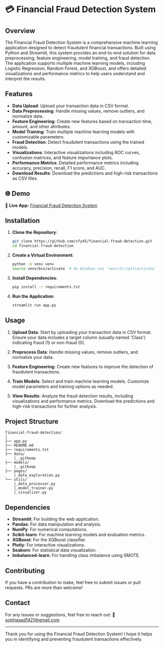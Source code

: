 # 💳 Financial Fraud Detection System

## Overview

The Financial Fraud Detection System is a comprehensive machine learning application designed to detect fraudulent financial transactions. Built using Python and Streamlit, this system provides an end-to-end solution for data preprocessing, feature engineering, model training, and fraud detection. The application supports multiple machine learning models, including Logistic Regression, Random Forest, and XGBoost, and offers detailed visualizations and performance metrics to help users understand and interpret the results.

## Features

- **Data Upload**: Upload your transaction data in CSV format.
- **Data Preprocessing**: Handle missing values, remove outliers, and normalize data.
- **Feature Engineering**: Create new features based on transaction time, amount, and other attributes.
- **Model Training**: Train multiple machine learning models with customizable parameters.
- **Fraud Detection**: Detect fraudulent transactions using the trained models.
- **Visualizations**: Interactive visualizations including ROC curves, confusion matrices, and feature importance plots.
- **Performance Metrics**: Detailed performance metrics including accuracy, precision, recall, F1 score, and AUC.
- **Download Results**: Download the predictions and high-risk transactions as CSV files.

## 🌐 Demo
🔗 **Live App:** [Financial Fraud Detection System](https://huggingface.co/spaces/sfy45/Financial-Fraud-Detection)

## Installation

1. **Clone the Repository**:
   ```bash
   git clone https://github.com/sfy45/financial-fraud-detection.git
   cd financial-fraud-detection
   ```

2. **Create a Virtual Environment**:
   ```bash
   python -m venv venv
   source venv/bin/activate  # On Windows use `venv\Scripts\activate`
   ```

3. **Install Dependencies**:
   ```bash
   pip install -r requirements.txt
   ```

4. **Run the Application**:
   ```bash
   streamlit run app.py
   ```

## Usage

1. **Upload Data**: Start by uploading your transaction data in CSV format. Ensure your data includes a target column (usually named 'Class') indicating fraud (1) or non-fraud (0).

2. **Preprocess Data**: Handle missing values, remove outliers, and normalize your data.

3. **Feature Engineering**: Create new features to improve the detection of fraudulent transactions.

4. **Train Models**: Select and train machine learning models. Customize model parameters and training options as needed.

5. **View Results**: Analyze the fraud detection results, including visualizations and performance metrics. Download the predictions and high-risk transactions for further analysis.

## Project Structure

```
financial-fraud-detection/
│
├── app.py                  
├── README.md               
├── requirements.txt        
├── data/
    |_.gitkeep                
├── models/
    |_.gitkeep                
├── pages/
    |_data_exploration.py              
└── utils/
    |_data_processor.py
    |_model_trainer.py
    |_visualizer.py                 
```

## Dependencies

- **Streamlit**: For building the web application.
- **Pandas**: For data manipulation and analysis.
- **NumPy**: For numerical computations.
- **Scikit-learn**: For machine learning models and evaluation metrics.
- **XGBoost**: For the XGBoost classifier.
- **Plotly**: For interactive visualizations.
- **Seaborn**: For statistical data visualization.
- **Imbalanced-learn**: For handling class imbalance using SMOTE.

## Contributing

If you have a contribution to make, feel free to submit issues or pull requests. PRs are more than welcome!


## Contact

For any issues or suggestions, feel free to reach out: 📧 sophiasad1421@gmail.com

---

Thank you for using the Financial Fraud Detection System! I hope it helps you in identifying and preventing fraudulent transactions effectively.
